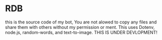 # RDB
this is the source code of my bot, You are not alowed to copy any files and share them with others without my permission or ment.
This uses Dotenv, node.js, random-words, and text-to-image.
THIS IS UNDER DEVLOPMENT!
